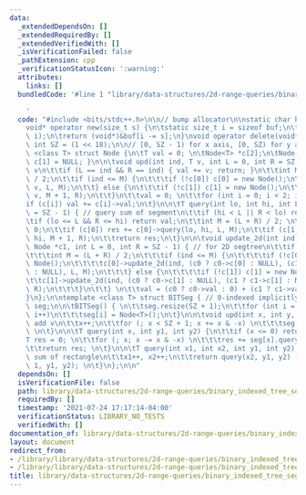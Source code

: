 ```yaml
---
data:
  _extendedDependsOn: []
  _extendedRequiredBy: []
  _extendedVerifiedWith: []
  _isVerificationFailed: false
  _pathExtension: cpp
  _verificationStatusIcon: ':warning:'
  attributes:
    links: []
  bundledCode: '#line 1 "library/data-structures/2d-range-queries/binary_indexed_tree_seg.cpp"

    '
  code: "#include <bits/stdc++.h>\n\n// bump allocator\n\nstatic char buf[450 << 20];\n\
    void* operator new(size_t s) {\n\tstatic size_t i = sizeof buf;\n\tassert(s <\
    \ i);\n\treturn (void*)&buf[i -= s];\n}\nvoid operator delete(void*) {}\n\nconst\
    \ int SZ = (1 << 18);\n\n// [0, SZ - 1) for x axis, [0, SZ) for y axis\ntemplate\
    \ <class T> struct Node {\n\tT val = 0; \n\tNode<T> *c[2];\n\tNode() { c[0] =\
    \ c[1] = NULL; }\n\n\tvoid upd(int ind, T v, int L = 0, int R = SZ - 1) { // add\
    \ v\n\t\tif (L == ind && R == ind) { val += v; return; }\n\t\tint M = (L + R)\
    \ / 2;\n\t\tif (ind <= M) {\n\t\t\tif (!c[0]) c[0] = new Node();\n\t\t\tc[0]->upd(ind,\
    \ v, L, M);\n\t\t} else {\n\t\t\tif (!c[1]) c[1] = new Node();\n\t\t\tc[1]->upd(ind,\
    \ v, M + 1, R);\n\t\t}\n\t\tval = 0; \n\t\tfor (int i = 0; i < 2; i++)\n\t\t\t\
    if (c[i]) val += c[i]->val;\n\t}\n\n\tT query(int lo, int hi, int L = 0, int R\
    \ = SZ - 1) { // query sum of segment\n\t\tif (hi < L || R < lo) return 0;\n\t\
    \tif (lo <= L && R <= hi) return val;\n\t\tint M = (L + R) / 2; \n\t\tT res =\
    \ 0;\n\t\tif (c[0]) res += c[0]->query(lo, hi, L, M);\n\t\tif (c[1]) res += c[1]->query(lo,\
    \ hi, M + 1, R);\n\t\treturn res;\n\t}\n\n\tvoid update_2d(int ind, Node *c0,\
    \ Node *c1, int L = 0, int R = SZ - 1) { // for 2D segtree\n\t\tif (L != R) {\n\
    \t\t\tint M = (L + R) / 2;\n\t\t\tif (ind <= M) {\n\t\t\t\tif (!c[0]) c[0] = new\
    \ Node();\n\t\t\t\tc[0]->update_2d(ind, (c0 ? c0->c[0] : NULL), (c1 ? c1->c[0]\
    \ : NULL), L, M);\n\t\t\t} else {\n\t\t\t\tif (!c[1]) c[1] = new Node();\n\t\t\
    \t\tc[1]->update_2d(ind, (c0 ? c0->c[1] : NULL), (c1 ? c1->c[1] : NULL), M + 1,\
    \ R);\n\t\t\t}\n\t\t} \n\t\tval = (c0 ? c0->val : 0) + (c1 ? c1->val : 0);\n\t\
    }\n};\n\ntemplate <class T> struct BITSeg { // 0-indexed implicitly\n\tstd::vector<Node<T>>\
    \ seg;\n\n\tBITSeg() { \n\t\tseg.resize(SZ + 1);\n\t\tfor (int i = 0; i < SZ;\
    \ i++)\n\t\t\tseg[i] = Node<T>();\n\t}\n\n\tvoid upd(int x, int y, int v) { //\
    \ add v\n\t\tx++;\n\t\tfor (; x < SZ + 1; x += x & -x) \n\t\t\tseg[x].upd(y, v);\
    \ \n\t}\n\n\tT query(int x, int y1, int y2) {\n\t\tif (x <= 0) return 0;\n\t\t\
    T res = 0; \n\t\tfor (; x; x -= x & -x) \n\t\t\tres += seg[x].query(y1, y2);\n\
    \t\treturn res; \n\t}\n\n\tT query(int x1, int x2, int y1, int y2) { // query\
    \ sum of rectangle\n\t\tx1++, x2++;\n\t\treturn query(x2, y1, y2) - query(x1 -\
    \ 1, y1, y2); \n\t}\n};\n\n"
  dependsOn: []
  isVerificationFile: false
  path: library/data-structures/2d-range-queries/binary_indexed_tree_seg.cpp
  requiredBy: []
  timestamp: '2021-07-24 17:17:14-04:00'
  verificationStatus: LIBRARY_NO_TESTS
  verifiedWith: []
documentation_of: library/data-structures/2d-range-queries/binary_indexed_tree_seg.cpp
layout: document
redirect_from:
- /library/library/data-structures/2d-range-queries/binary_indexed_tree_seg.cpp
- /library/library/data-structures/2d-range-queries/binary_indexed_tree_seg.cpp.html
title: library/data-structures/2d-range-queries/binary_indexed_tree_seg.cpp
---
```

